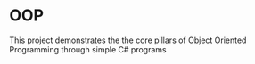 # OOP
This project demonstrates the the core pillars of Object Oriented Programming through simple C# programs

